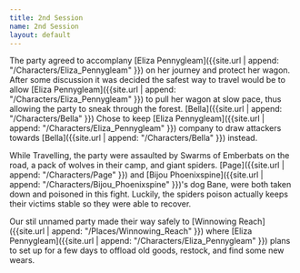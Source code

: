 ```yaml
---
title: 2nd Session
name: 2nd Session
layout: default
---
```

The party agreed to accomplany [Eliza Pennygleam]({{site.url | append: "/Characters/Eliza_Pennygleam" }}) on her journey and protect her wagon. After some discussion it was decided the safest way to travel would be to allow [Eliza Pennygleam]({{site.url | append: "/Characters/Eliza_Pennygleam" }}) to pull her wagon at slow pace, thus allowing the party to sneak through the forest. [Bella]({{site.url | append: "/Characters/Bella" }}) Chose to keep [Eliza Pennygleam]({{site.url | append: "/Characters/Eliza_Pennygleam" }}) company to draw attackers towards [Bella]({{site.url | append: "/Characters/Bella" }}) instead.  

While Travelling, the party were assaulted by Swarms of Emberbats on the road, a pack of wolves in their camp, and giant spiders.  [Page]({{site.url | append: "/Characters/Page" }}) and [Bijou Phoenixspine]({{site.url | append: "/Characters/Bijou_Phoenixspine" }})'s dog Bane, were both taken down and poisoned in this fight. Luckily, the spiders poison actually keeps their victims stable so they were able to recover.  

Our stil unnamed party made their way safely to [Winnowing Reach]({{site.url | append: "/Places/Winnowing_Reach" }}) where [Eliza Pennygleam]({{site.url | append: "/Characters/Eliza_Pennygleam" }}) plans to set up for a few days to offload old goods, restock, and find some new wears. 

